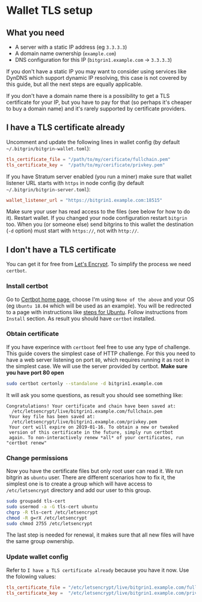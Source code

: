 # Wallet TLS setup

## What you need
* A server with a static IP address (eg `3.3.3.3`)
* A domain name ownership (`example.com`)
* DNS configuration for this IP (`bitgrin1.example.com` -> `3.3.3.3`)

If you don't have a static IP you may want to consider using services like DynDNS which support dynamic IP resolving, this case is not covered by this guide, but all the next steps are equally applicable.

If you don't have a domain name there is a possibility to get a TLS certificate for your IP, but you have to pay for that (so perhaps it's cheaper to buy a domain name) and it's rarely supported by certificate providers.

## I have a TLS certificate already
Uncomment and update the following lines in wallet config (by default `~/.bitgrin/bitgrin-wallet.toml`):

```toml
tls_certificate_file = "/path/to/my/cerificate/fullchain.pem"
tls_certificate_key =  "/path/to/my/cerificate/privkey.pem"
```

If you have Stratum server enabled (you run a miner) make sure that wallet listener URL starts with `https` in node config (by default `~/.bitgrin/bitgrin-server.toml`):

```toml
wallet_listener_url = "https://bitgrin1.example.com:18515"
```

Make sure your user has read access to the files (see below for how to do it). Restart wallet. If you changed your node configuration restart `bitgrin` too. When you (or someone else) send bitgrins to this wallet the destination (`-d` option) must start with `https://`, not with `http://`.

## I don't have a TLS certificate
You can get it for free from [Let's Encrypt](https://letsencrypt.org/). To simplify the process we need `certbot`.

### Install certbot
Go to [Certbot home page](https://certbot.eff.org/), choose I'm using `None of the above` and your OS (eg `Ubuntu 18.04` which will be used as an example). You will be redirected to a page with instructions like [steps for Ubuntu](https://certbot.eff.org/lets-encrypt/ubuntubionic-other). Follow instructions from `Install` section. As result you should have `certbot` installed.

### Obtain certificate
If you have experince with `certboot` feel free to use any type of challenge. This guide covers the simplest case of HTTP challenge. For this you need to have a web server listening on port `80`, which requires running it as root in the simplest case. We will use the server provided by certbot. **Make sure you have port 80 open**

```sh
sudo certbot certonly --standalone -d bitgrin1.example.com
```

It will ask you some questions, as result you should see something like:

```
Congratulations! Your certificate and chain have been saved at:
  /etc/letsencrypt/live/bitgrin1.example.com/fullchain.pem
 Your key file has been saved at:
  /etc/letsencrypt/live/bitgrin1.example.com/privkey.pem
 Your cert will expire on 2019-01-16. To obtain a new or tweaked
 version of this certificate in the future, simply run certbot
 again. To non-interactively renew *all* of your certificates, run
"certbot renew"
```

### Change permissions
Now you have the certificate files but only root user can read it. We run bitgrin as `ubuntu` user. There are different scenarios how to fix it, the simplest one is to create a group which will have access to `/etc/letsencrypt` directory and add our user to this group.

```sh
sudo groupadd tls-cert
sudo usermod -a -G tls-cert ubuntu
chgrp -R tls-cert /etc/letsencrypt
chmod -R g=rX /etc/letsencrypt
sudo chmod 2755 /etc/letsencrypt
```

The last step is needed for renewal, it makes sure that all new files will have the same group ownership.

### Update wallet config
Refer to `I have a TLS certificate already` because you have it now. Use the folowing values:

```toml
tls_certificate_file = "/etc/letsencrypt/live/bitgrin1.example.com/fullchain.pem"
tls_certificate_key =  "/etc/letsencrypt/live/bitgrin1.example.com/privkey.pem"
```

